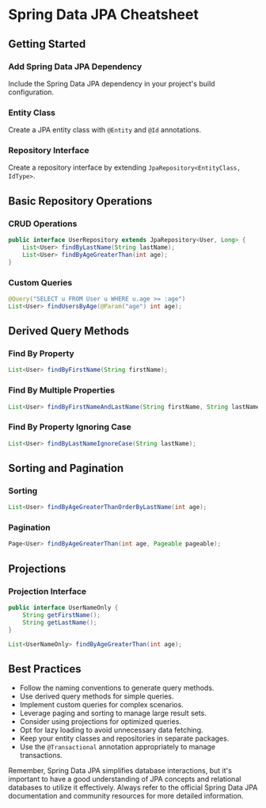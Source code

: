 # Spring Data JPA Cheatsheet

## Getting Started

### Add Spring Data JPA Dependency
Include the Spring Data JPA dependency in your project's build configuration.

### Entity Class
Create a JPA entity class with `@Entity` and `@Id` annotations.

### Repository Interface
Create a repository interface by extending `JpaRepository<EntityClass, IdType>`.

## Basic Repository Operations

### CRUD Operations
```java
public interface UserRepository extends JpaRepository<User, Long> {
    List<User> findByLastName(String lastName);
    List<User> findByAgeGreaterThan(int age);
}
```

### Custom Queries
```java
@Query("SELECT u FROM User u WHERE u.age >= :age")
List<User> findUsersByAge(@Param("age") int age);
```

## Derived Query Methods

### Find By Property
```java
List<User> findByFirstName(String firstName);
```

### Find By Multiple Properties
```java
List<User> findByFirstNameAndLastName(String firstName, String lastName);
```

### Find By Property Ignoring Case
```java
List<User> findByLastNameIgnoreCase(String lastName);
```

## Sorting and Pagination

### Sorting
```java
List<User> findByAgeGreaterThanOrderByLastName(int age);
```

### Pagination
```java
Page<User> findByAgeGreaterThan(int age, Pageable pageable);
```

## Projections

### Projection Interface
```java
public interface UserNameOnly {
    String getFirstName();
    String getLastName();
}

List<UserNameOnly> findByAgeGreaterThan(int age);
```

## Best Practices

- Follow the naming conventions to generate query methods.
- Use derived query methods for simple queries.
- Implement custom queries for complex scenarios.
- Leverage paging and sorting to manage large result sets.
- Consider using projections for optimized queries.
- Opt for lazy loading to avoid unnecessary data fetching.
- Keep your entity classes and repositories in separate packages.
- Use the `@Transactional` annotation appropriately to manage transactions.

Remember, Spring Data JPA simplifies database interactions, but it's important to have a good understanding of JPA concepts and relational databases to utilize it effectively. Always refer to the official Spring Data JPA documentation and community resources for more detailed information.